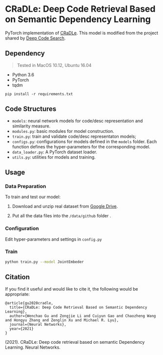 # CRaDLe: Deep Code Retrieval Based on Semantic Dependency Learning

PyTorch implementation of [CRaDLe](https://reader.elsevier.com/reader/sd/pii/S0893608021001568?token=9D9A8D8C785F194BEAC362C63CC2B65CCCC69293124E0BC360103DAAFBBF43DC86EB38936D6045AC736FE10A5E564700&originRegion=us-east-1&originCreation=20210525121434). This model is modified from the project shared by [Deep Code Search](https://github.com/guxd/deep-code-search).
## Dependency
> Tested in MacOS 10.12, Ubuntu 16.04
* Python 3.6
* PyTorch 
* tqdm

 ```
 pip install -r requirements.txt
 ```
 

## Code Structures

 - `models`: neural network models for code/desc representation and similarity measure.
 - `modules.py`: basic modules for model construction.
 - `train.py`: train and validate code/desc representaton models; 
 - `configs.py`: configurations for models defined in the `models` folder. 
   Each function defines the hyper-parameters for the corresponding model.
 - `data_loader.py`: A PyTorch dataset loader.
 - `utils.py`: utilities for models and training. 


## Usage

   ### Data Preparation
  To train and test our model:
  
  1) Download and unzip real dataset from [Google Drive](https://drive.google.com/drive/folders/1QtQPq9clBafqCcp80GwoAau8DlUqLeor?usp=sharing).
  
  2) Put all the data files into the `/data/github` folder . 
  
   ### Configuration
   Edit hyper-parameters and settings in `config.py`

   ### Train
   
   ```bash
   python train.py --model JointEmbeder
   ```
   

## Citation

 If you find it useful and would like to cite it, the following would be appropriate:
```
@article{gu2020cradle,
  title={CRaDLe: Deep Code Retrieval Based on Semantic Dependency Learning},
  author={Wenchao Gu and Zongjie Li and Cuiyun Gao and Chaozheng Wang and Hongyu Zhang and Zenglin Xu and Michael R. Lyu},
  journal={Neural Networks},
  year={2021}
}
```
 (2021). CRaDLe: Deep code retrieval based on semantic Dependency Learning. Neural Networks.